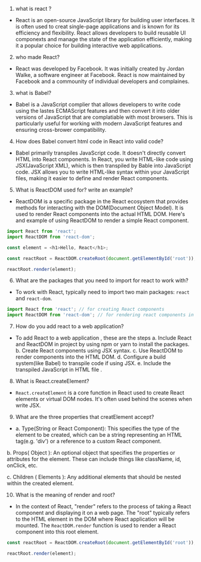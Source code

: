 1. what is react ? 
- React is an open-source JavaScript library for building user interfaces. It is often used to creat single-page applications and is known for its efficiency and flexibility. React allows developers to build reusable UI componexts and manage the state of the application efficiently, making it a popular choice for building interactive web applications.

2. who made React? 
- React was developed by Facebook. It was initially created by Jordan Walke, a software engineer at Facebook. React is now maintained by Facebook and a commounity of individual developers and complaines. 


3. what is Babel?
- Babel is a JavaScript complier that allows developers to write code using the lastes ECMAScript features and then convert it into older versions of JavaScript that are complatiable with most browsers. This is particularly useful for working with modern JavaScript features and ensuring cross-brower compatibility.


4. How does Babel convert html code in React into valid code? 
- Babel primarily transpiles JavaScript code. It doesn't directly convert HTML into React components. In React, you write HTML-like code using JSX(JavaScript XML), which is then transpiled by Bable into JavaScript code. JSX allows you to write HTML-like syntax within your JavaScript files, making it easier to define and render React components. 

5. What is ReactDOM used for? write an example?
- ReactDOM is a specific package in the React ecosystem that provides methods for interacting with the DOM(Document Object Model). It is used to render React components into the actual HTML DOM. Here's and example of using ReactDOM to render a simple React component. 

```javascript
import React from 'react';
import ReactDOM from 'react-dom';

const element = <h1>Hello, React</h1>;

const reactRoot = ReactDOM.createRoot(document.getElementById('root'));

reactRoot.render(element);
```

6. What are the packages that you need to import for react to work with? 
- To work with React, typically need to import two main packages: `react` and `react-dom`. 

```javascript
import React from 'react'; // for creating React components
import ReactDOM from 'react-dom'; // for rendering react components in the DOM 

```

7. How do you add react to a web application?
- To add React to a web application , these are the steps 
a. Include React and ReactDOM in project by using npm or yarn to install the packages. 
b. Create React components using JSX syntax. 
c. Use ReactDOM to render components into the HTML DOM.
d. Configure a build system(like Babel) to transpile code if using JSX. 
e. Include the transpiled JavaScript in HTML file .


8. What is React.createElement?
- `React.createElement` is a core function in React used to create React elements or virtual DOM nodes. It's often used behind the scenes when write JSX.

9. What are the three properties that creatElement accept?
- a. Type(String or React Component): This specifies the type of the element to be created, which can be a string representing an HTML tag(e.g. 'div') or a reference to a custom React component. 

b. Props( Object ): An optional object that specifies the properties or attributes for the element. These can include things like className, id, onClick, etc.  

c. Children ( Elements ): Any additional elements that should be nested within the created element. 

10. What is the meaning of render and root?
- In the context of React, "render" refers to the process of taking a React component and displaying it on a web page. The "root" typically refers to the HTML element in the DOM where React application will be mounted. The  `ReactDOM.render` function is used to render a React component into this root element. 

```javascript
const reactRoot = ReactDOM.createRoot(document.getElementById('root'));

reactRoot.render(element);
```